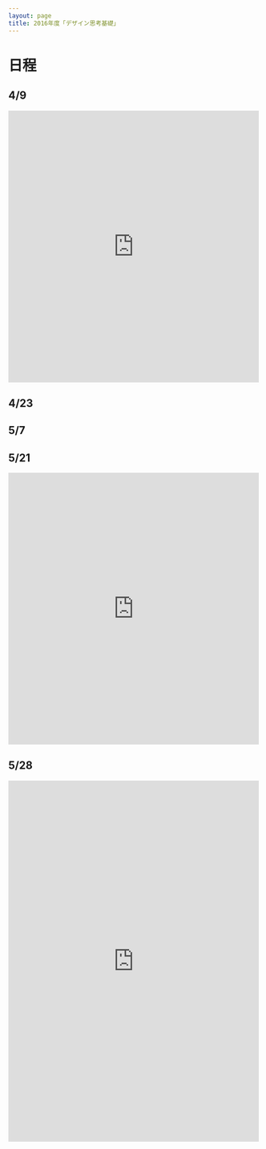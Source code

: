 ```yaml
---
layout: page
title: 2016年度「デザイン思考基礎」
---
```


# 日程

## 4/9

<iframe src="https://www.facebook.com/plugins/post.php?href=https%3A%2F%2Fwww.facebook.com%2Ftitech.cbec%2Fposts%2F442756422599910%3A0&width=500" width="500" height="542" style="border:none;overflow:hidden" scrolling="no" frameborder="0" allowTransparency="true"></iframe>

## 4/23

## 5/7

## 5/21

<iframe src="https://www.facebook.com/plugins/post.php?href=https%3A%2F%2Fwww.facebook.com%2Ftitech.cbec%2Fposts%2F455907471284805%3A0&width=500" width="500" height="542" style="border:none;overflow:hidden" scrolling="no" frameborder="0" allowTransparency="true"></iframe>

## 5/28

<iframe src="https://www.facebook.com/plugins/post.php?href=https%3A%2F%2Fwww.facebook.com%2Ftitech.cbec%2Fposts%2F459010020974550&width=500" width="500" height="720" style="border:none;overflow:hidden" scrolling="no" frameborder="0" allowTransparency="true"></iframe>

